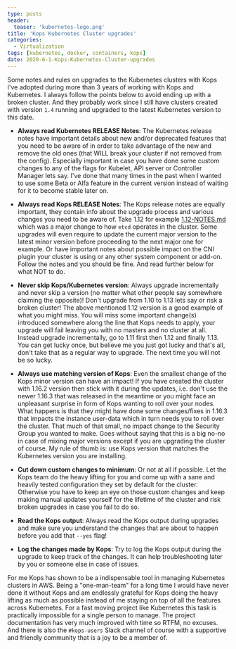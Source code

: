 ```yaml
---
type: posts
header:
  teaser: 'kubernetes-logo.png'
title: 'Kops Kubernetes Cluster upgrades'
categories: 
  - Virtualization
tags: [kubernetes, docker, containers, kops]
date: 2020-6-1-Kops-Kubernetes-Cluster-upgrades
---
```


Some notes and rules on upgrades to the Kubernetes clusters with Kops I've adopted during more than 3 years of working with Kops and Kubernetes. I always follow the points below to avoid ending up with a broken cluster. And they probably work since I still have clusters created with version `1.4` running and upgraded to the latest Kubernetes version to this date.

* **Always read Kubernetes RELEASE Notes**: The Kubernetes release notes have important details about new and/or deprecated features that you need to be aware of in order to take advantage of the new and remove the old ones (that WILL break your cluster if not removed from the config). Especially important in case you have done some custom changes to any of the flags for Kubelet, API server or Controller Manager lets say. I've done that many times in the past when I wanted to use some Beta or Alfa feature in the current version instead of waiting for it to become stable later on.

* **Always read Kops RELEASE Notes**: The Kops release notes are equally important, they contain info about the upgrade process and various changes you need to be aware of. Take 1.12 for example [1.12-NOTES.md](https://github.com/kubernetes/kops/blob/master/docs/releases/1.12-NOTES.md) which was a major change to how `etcd` operates in the cluster. Some upgrades will even require to update the current major version to the latest minor version before proceeding to the next major one for example. Or have important notes about possible impact on the CNI plugin your cluster is using or any other system component or add-on. Follow the notes and you should be fine. And read further below for what NOT to do.

* **Never skip Kops/Kubernetes version**: Always upgrade incrementally and never skip a version (no matter what other people say somewhere claiming the opposite)! Don't upgrade from 1.10 to 1.13 lets say or risk a broken cluster! The above mentioned 1.12 version is a good example of what you might miss. You will miss some important change(s) introduced somewhere along the line that Kops needs to apply, your upgrade will fail leaving you with no masters and no cluster at all. Instead upgrade incrementally, go to 1.11 first then 1.12 and finally 1.13. You can get lucky once, but believe me you just got lucky and that's all, don't take that as a regular way to upgrade. The next time you will not be so lucky.

* **Always use matching version of Kops**: Even the smallest change of the Kops minor version can have an impact! If you have created the cluster with 1.16.2 version then stick with it during the updates, i.e. don't use the newer 1.16.3 that was released in the meantime or you might face an unpleasant surprise in form of Kops wanting to roll over your nodes. What happens is that they might have done some changes/fixes in 1.16.3 that impacts the instance user-data which in turn needs you to roll over the cluster. That much of that small, no impact change to the Security Group you wanted to make. Goes without saying that this is a big no-no in case of mixing major versions except if you are upgrading the cluster of course. My rule of thumb is: use Kops version that matches the Kubernetes version you are installing.

* **Cut down custom changes to minimum**: Or not at all if possible. Let the Kops team do the heavy lifting for you and come up with a sane and heavily tested configuration they set by default for the cluster. Otherwise you have to keep an eye on those custom changes and keep making manual updates yourself for the lifetime of the cluster and risk broken upgrades in case you fail to do so.

* **Read the Kops output**: Always read the Kops output during upgrades and make sure you understand the changes that are about to happen before you add that `--yes` flag!

* **Log the changes made by Kops**: Try to log the Kops output during the upgrade to keep track of the changes. It can help troubleshooting later by you or someone else in case of issues.

For me Kops has shown to be a indispensable tool in managing Kubernetes clusters in AWS. Being a "one-man-team" for a long time I would have never done it without Kops and am endlessly grateful for Kops doing the heavy lifting as much as possible instead of me staying on top of all the features across Kubernetes. For a fast moving project like Kubernetes this task is practically impossible for a single person to manage. The project documentation has very much improved with time so RTFM, no excuses. And there is also the `#kops-users` Slack channel of course with a supportive and friendly community that is a joy to be a member of.